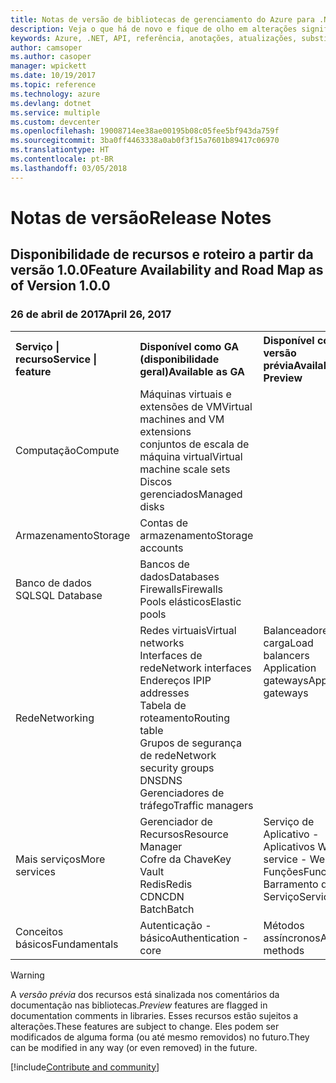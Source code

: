 ```yaml
---
title: Notas de versão de bibliotecas de gerenciamento do Azure para .NET | Microsoft Docs
description: Veja o que há de novo e fique de olho em alterações significativas nas bibliotecas de gerenciamento do Azure para .NET.
keywords: Azure, .NET, API, referência, anotações, atualizações, substituir, obsoleto
author: camsoper
ms.author: casoper
manager: wpickett
ms.date: 10/19/2017
ms.topic: reference
ms.technology: azure
ms.devlang: dotnet
ms.service: multiple
ms.custom: devcenter
ms.openlocfilehash: 19008714ee38ae00195b08c05fee5bf943da759f
ms.sourcegitcommit: 3ba0ff4463338a0ab0f3f15a7601b89417c06970
ms.translationtype: HT
ms.contentlocale: pt-BR
ms.lasthandoff: 03/05/2018
---
```

# <a name="release-notes"></a><span data-ttu-id="1a4ac-104">Notas de versão</span><span class="sxs-lookup"><span data-stu-id="1a4ac-104">Release Notes</span></span> 

## <a name="feature-availability-and-road-map-as-of-version-100"></a><span data-ttu-id="1a4ac-105">Disponibilidade de recursos e roteiro a partir da versão 1.0.0</span><span class="sxs-lookup"><span data-stu-id="1a4ac-105">Feature Availability and Road Map as of Version 1.0.0</span></span> ##
### <a name="april-26-2017"></a><span data-ttu-id="1a4ac-106">26 de abril de 2017</span><span class="sxs-lookup"><span data-stu-id="1a4ac-106">April 26, 2017</span></span>

<table>
  <tr>
    <th align="left"><span data-ttu-id="1a4ac-107">Serviço | recurso</span><span class="sxs-lookup"><span data-stu-id="1a4ac-107">Service | feature</span></span></th>
    <th align="left"><span data-ttu-id="1a4ac-108">Disponível como GA (disponibilidade geral)</span><span class="sxs-lookup"><span data-stu-id="1a4ac-108">Available as GA</span></span></th>
    <th align="left"><span data-ttu-id="1a4ac-109">Disponível como versão prévia</span><span class="sxs-lookup"><span data-stu-id="1a4ac-109">Available as Preview</span></span></th>
    <th align="left"><span data-ttu-id="1a4ac-110">Em breve</span><span class="sxs-lookup"><span data-stu-id="1a4ac-110">Coming soon</span></span></th>
  </tr>
  <tr>
    <td><span data-ttu-id="1a4ac-111">Computação</span><span class="sxs-lookup"><span data-stu-id="1a4ac-111">Compute</span></span></td>
    <td><span data-ttu-id="1a4ac-112">Máquinas virtuais e extensões de VM</span><span class="sxs-lookup"><span data-stu-id="1a4ac-112">Virtual machines and VM extensions</span></span><br><span data-ttu-id="1a4ac-113">conjuntos de escala de máquina virtual</span><span class="sxs-lookup"><span data-stu-id="1a4ac-113">Virtual machine scale sets</span></span><br><span data-ttu-id="1a4ac-114">Discos gerenciados</span><span class="sxs-lookup"><span data-stu-id="1a4ac-114">Managed disks</span></span></td>
    <td></td>
    <td valign="top"><span data-ttu-id="1a4ac-115">Serviços de Contêiner do Azure</span><span class="sxs-lookup"><span data-stu-id="1a4ac-115">Azure container services</span></span><br><span data-ttu-id="1a4ac-116">Registro de Contêiner do Azure</span><span class="sxs-lookup"><span data-stu-id="1a4ac-116">Azure container registry</span></span></td>
  </tr>
  <tr>
    <td><span data-ttu-id="1a4ac-117">Armazenamento</span><span class="sxs-lookup"><span data-stu-id="1a4ac-117">Storage</span></span></td>
    <td><span data-ttu-id="1a4ac-118">Contas de armazenamento</span><span class="sxs-lookup"><span data-stu-id="1a4ac-118">Storage accounts</span></span></td>
    <td></td>
    <td><span data-ttu-id="1a4ac-119">Criptografia</span><span class="sxs-lookup"><span data-stu-id="1a4ac-119">Encryption</span></span></td>
  </tr>
  <tr>
    <td><span data-ttu-id="1a4ac-120">Banco de dados SQL</span><span class="sxs-lookup"><span data-stu-id="1a4ac-120">SQL Database</span></span></td>
    <td><span data-ttu-id="1a4ac-121">Bancos de dados</span><span class="sxs-lookup"><span data-stu-id="1a4ac-121">Databases</span></span><br><span data-ttu-id="1a4ac-122">Firewalls</span><span class="sxs-lookup"><span data-stu-id="1a4ac-122">Firewalls</span></span><br><span data-ttu-id="1a4ac-123">Pools elásticos</span><span class="sxs-lookup"><span data-stu-id="1a4ac-123">Elastic pools</span></span></td>
    <td></td>
    <td valign="top"></td>
  </tr>
  <tr>
    <td><span data-ttu-id="1a4ac-124">Rede</span><span class="sxs-lookup"><span data-stu-id="1a4ac-124">Networking</span></span></td>
    <td><span data-ttu-id="1a4ac-125">Redes virtuais</span><span class="sxs-lookup"><span data-stu-id="1a4ac-125">Virtual networks</span></span><br><span data-ttu-id="1a4ac-126">Interfaces de rede</span><span class="sxs-lookup"><span data-stu-id="1a4ac-126">Network interfaces</span></span><br><span data-ttu-id="1a4ac-127">Endereços IP</span><span class="sxs-lookup"><span data-stu-id="1a4ac-127">IP addresses</span></span><br><span data-ttu-id="1a4ac-128">Tabela de roteamento</span><span class="sxs-lookup"><span data-stu-id="1a4ac-128">Routing table</span></span><br><span data-ttu-id="1a4ac-129">Grupos de segurança de rede</span><span class="sxs-lookup"><span data-stu-id="1a4ac-129">Network security groups</span></span><br><span data-ttu-id="1a4ac-130">DNS</span><span class="sxs-lookup"><span data-stu-id="1a4ac-130">DNS</span></span><br><span data-ttu-id="1a4ac-131">Gerenciadores de tráfego</span><span class="sxs-lookup"><span data-stu-id="1a4ac-131">Traffic managers</span></span></td>
    <td valign="top"><span data-ttu-id="1a4ac-132">Balanceadores de carga</span><span class="sxs-lookup"><span data-stu-id="1a4ac-132">Load balancers</span></span><br><span data-ttu-id="1a4ac-133">Application gateways</span><span class="sxs-lookup"><span data-stu-id="1a4ac-133">Application gateways</span></span></td>
    <td valign="top"></td>
  </tr>
  <tr>
    <td><span data-ttu-id="1a4ac-134">Mais serviços</span><span class="sxs-lookup"><span data-stu-id="1a4ac-134">More services</span></span></td>
    <td><span data-ttu-id="1a4ac-135">Gerenciador de Recursos</span><span class="sxs-lookup"><span data-stu-id="1a4ac-135">Resource Manager</span></span><br><span data-ttu-id="1a4ac-136">Cofre da Chave</span><span class="sxs-lookup"><span data-stu-id="1a4ac-136">Key Vault</span></span><br><span data-ttu-id="1a4ac-137">Redis</span><span class="sxs-lookup"><span data-stu-id="1a4ac-137">Redis</span></span><br><span data-ttu-id="1a4ac-138">CDN</span><span class="sxs-lookup"><span data-stu-id="1a4ac-138">CDN</span></span><br><span data-ttu-id="1a4ac-139">Batch</span><span class="sxs-lookup"><span data-stu-id="1a4ac-139">Batch</span></span></td>
    <td valign="top"><span data-ttu-id="1a4ac-140">Serviço de Aplicativo - Aplicativos Web</span><span class="sxs-lookup"><span data-stu-id="1a4ac-140">App service - Web apps</span></span><br><span data-ttu-id="1a4ac-141">Funções</span><span class="sxs-lookup"><span data-stu-id="1a4ac-141">Functions</span></span><br><span data-ttu-id="1a4ac-142">Barramento de Serviço</span><span class="sxs-lookup"><span data-stu-id="1a4ac-142">Service bus</span></span></td>
    <td valign="top"><span data-ttu-id="1a4ac-143">Monitoramento</span><span class="sxs-lookup"><span data-stu-id="1a4ac-143">Monitor</span></span><br><span data-ttu-id="1a4ac-144">RBAC do Graph</span><span class="sxs-lookup"><span data-stu-id="1a4ac-144">Graph RBAC</span></span><br><span data-ttu-id="1a4ac-145">DocumentDB</span><span class="sxs-lookup"><span data-stu-id="1a4ac-145">DocumentDB</span></span><br><span data-ttu-id="1a4ac-146">Agendador</span><span class="sxs-lookup"><span data-stu-id="1a4ac-146">Scheduler</span></span></td>
  </tr>
  <tr>
    <td><span data-ttu-id="1a4ac-147">Conceitos básicos</span><span class="sxs-lookup"><span data-stu-id="1a4ac-147">Fundamentals</span></span></td>
    <td><span data-ttu-id="1a4ac-148">Autenticação - básico</span><span class="sxs-lookup"><span data-stu-id="1a4ac-148">Authentication - core</span></span></td>
    <td><span data-ttu-id="1a4ac-149">Métodos assíncronos</span><span class="sxs-lookup"><span data-stu-id="1a4ac-149">Async methods</span></span></td>
    <td valign="top"></td>
  </tr>
</table>

> [!WARNING] 
> <span data-ttu-id="1a4ac-150">A *versão prévia* dos recursos está sinalizada nos comentários da documentação nas bibliotecas.</span><span class="sxs-lookup"><span data-stu-id="1a4ac-150">*Preview* features are flagged in documentation comments in libraries.</span></span> <span data-ttu-id="1a4ac-151">Esses recursos estão sujeitos a alterações.</span><span class="sxs-lookup"><span data-stu-id="1a4ac-151">These features are subject to change.</span></span> <span data-ttu-id="1a4ac-152">Eles podem ser modificados de alguma forma (ou até mesmo removidos) no futuro.</span><span class="sxs-lookup"><span data-stu-id="1a4ac-152">They can be modified in any way (or even removed) in the future.</span></span>

[!include[Contribute and community](includes/contribute.md)]
